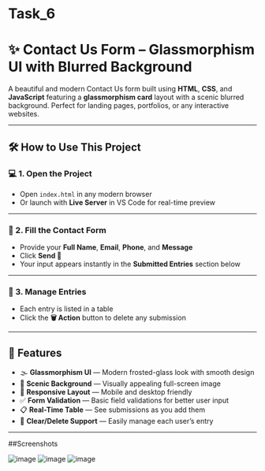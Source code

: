 # Task_6
# ✨ Contact Us Form – Glassmorphism UI with Blurred Background

A beautiful and modern Contact Us form built using **HTML**, **CSS**, and **JavaScript** featuring a **glassmorphism card** layout with a scenic blurred background. Perfect for landing pages, portfolios, or any interactive websites.

---

## 🛠️ How to Use This Project

### 💻 1. Open the Project

- Open `index.html` in any modern browser
- Or launch with **Live Server** in VS Code for real-time preview

---

### 📝 2. Fill the Contact Form

- Provide your **Full Name**, **Email**, **Phone**, and **Message**
- Click **Send 🚀**
- Your input appears instantly in the **Submitted Entries** section below

---

### 🔄 3. Manage Entries

- Each entry is listed in a table
- Click the **🗑️ Action** button to delete any submission

---

## 🌟 Features

- 🌫️ **Glassmorphism UI** — Modern frosted-glass look with smooth design
- 🌄 **Scenic Background** — Visually appealing full-screen image
- 📱 **Responsive Layout** — Mobile and desktop friendly
- ✅ **Form Validation** — Basic field validations for better user input
- 📋 **Real-Time Table** — See submissions as you add them
- 🧹 **Clear/Delete Support** — Easily manage each user’s entry

---
##Screenshots

![image](https://github.com/user-attachments/assets/69c1ee19-6b93-4ddf-bdf7-2e979c980168)
![image](https://github.com/user-attachments/assets/b4477d9b-bc89-4033-8e9b-202835454680)
![image](https://github.com/user-attachments/assets/242886b3-a9ce-48f0-8c53-6813ec6870b9)



